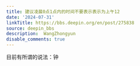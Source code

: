 ```yaml
---
title: 建议凌晨0点1点内的时间不要表示表示为上午12
date: '2024-07-31'
linkTitle: https://bbs.deepin.org/en/post/275838
source: deepin_bbs
description:  WangZhongyun 
disable_comments: true
---
```

目前有所谓的说法：钟
